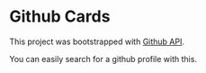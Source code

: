 # Github Cards

This project was bootstrapped with [Github API](https://api/github.com/users/).

You can easily search for a github profile with this.
